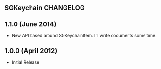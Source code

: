 SGKeychain CHANGELOG
---------------------------------------

## 1.1.0 (June 2014)

- New API based around SGKeychainItem. I'll write documents some time.

## 1.0.0 (April 2012)

- Initial Release
